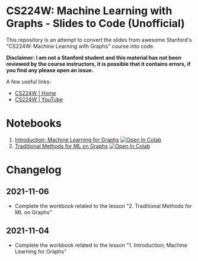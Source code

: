 # CS224W: Machine Learning with Graphs - Slides to Code (Unofficial)

This repository is an attempt to convert the slides from awesome Stanford's "CS224W: Machine Learning with Graphs" course into code.

**Disclaimer: I am not a Stanford student and this material has not been reviewed by the course instructors, it is possible that it contains errors, if you find any please open an issue.**

A few useful links:
* [CS224W | Home](http://web.stanford.edu/class/cs224w/index.html#schedule)
* [CS224W | YouTube](https://youtu.be/JAB_plj2rbA)

# Notebooks
1. [Introduction; Machine Learning for Graphs](https://github.com/mnslarcher/cs224w-slides-to-code/blob/main/notebooks/01-introduction-machine-learning-for-graphs.ipynb) [![Open In Colab](https://colab.research.google.com/assets/colab-badge.svg)](https://colab.research.google.com/github/mnslarcher/cs224w-slides-to-code/blob/main/notebooks/01-introduction-machine-learning-for-graphs.ipynb)
2. [Traditional Methods for ML on Graphs](https://github.com/mnslarcher/cs224w-slides-to-code/blob/main/notebooks/02-traditional-methods-for-ml-on-graphs.ipynb) [![Open In Colab](https://colab.research.google.com/assets/colab-badge.svg)](https://colab.research.google.com/github/mnslarcher/cs224w-slides-to-code/blob/main/notebooks/02-traditional-methods-for-ml-on-graphs.ipynb)

# Changelog

## 2021-11-06

- Complete the workbook related to the lesson "2. Traditional Methods for ML on Graphs"

## 2021-11-04

- Complete the workbook related to the lesson "1. Introduction; Machine Learning for Graphs"
